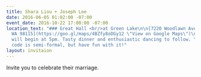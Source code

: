```yaml
---
title: Shara Liou + Joseph Lee
date: 2016-06-05 01:02:00 -07:00
event_date: 2016-10-22 17:00:00 -07:00
location_text: "### Great Hall <br/>at Green Lake\n\n[7220 Woodlawn Ave NE<br/> Seattle,
  WA 98115](https://goo.gl/maps/4BZfy8oDGy12 \"View on Google Maps\")\n\nOur ceremony
  will begin at 5pm. Tasty dinner and enthusiastic dancing to follow. \nThe dress
  code is semi-formal, but have fun with it!"
layout: invitaion
---
```


Invite you to celebrate their marriage.